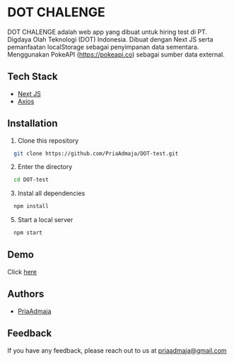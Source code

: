 
# DOT CHALENGE

DOT CHALENGE adalah web app yang dibuat untuk hiring test di PT. Digdaya Olah Teknologi (DOT) Indonesia. Dibuat dengan Next JS serta pemanfaatan localStorage sebagai penyimpanan data sementara. Menggunakan PokeAPI (https://pokeapi.co) sebagai sumber data external.


## Tech Stack

- [Next JS](https://nextjs.org/)
- [Axios](https://axios-http.com/)


## Installation

1. Clone this repository

```bash
  git clone https://github.com/PriaAdmaja/DOT-test.git
```
2. Enter the directory
```bash
  cd DOT-test
```
3. Instal all dependencies
```bash
  npm install
```

5. Start a local server
```bash
  npm start
```

## Demo

Click [here](https://dot-test-mu.vercel.app/)

## Authors

- [PriaAdmaja](https://github.com/PriaAdmaja)


## Feedback

If you have any feedback, please reach out to us at priaadmaja@gmail.com
